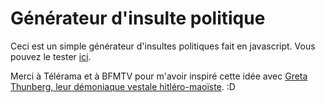 # Générateur d'insulte politique
Ceci est un simple générateur d'insultes politiques fait en javascript. Vous pouvez le tester [ici](http://maxlefou.gitlab.io/insultepo).

Merci à Télérama et à BFMTV pour m'avoir inspiré cette idée avec [Greta Thunberg, leur démoniaque vestale hitléro-maoïste](https://www.telerama.fr/television/haro-sur-greta-thunberg,-la-demoniaque-vestale-hitlero-maoiste,n6438895.php). :D
